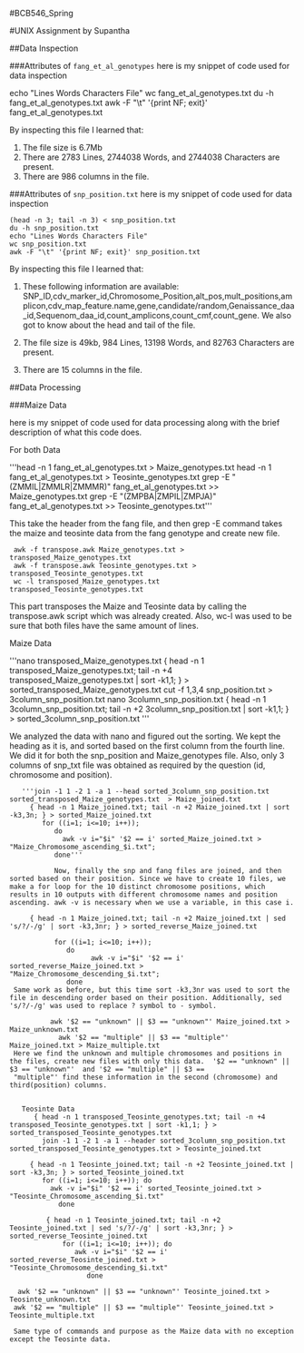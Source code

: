 #BCB546_Spring

#UNIX Assignment by Supantha 

##Data Inspection

###Attributes of `fang_et_al_genotypes`
here is my snippet of code used for data inspection

echo "Lines Words Characters File"
   wc fang_et_al_genotypes.txt 
du -h fang_et_al_genotypes.txt
   awk -F "\t" '{print NF; exit}' fang_et_al_genotypes.txt 
  
By inspecting this file I learned that:

1. The file size is 6.7Mb
2. There are 2783 Lines, 2744038 Words, and 2744038 Characters are present.
3. There are 986 columns in the file.


###Attributes of `snp_position.txt`
here is my snippet of code used for data inspection

    (head -n 3; tail -n 3) < snp_position.txt
    du -h snp_position.txt
    echo "Lines Words Characters File"
    wc snp_position.txt
    awk -F "\t" '{print NF; exit}' snp_position.txt
 
By inspecting this file I learned that:

1. These following information are available: SNP_ID,cdv_marker_id,Chromosome_Position,alt_pos,mult_positions,amplicon,cdv_map_feature.name,gene,candidate/random,Genaissance_daa_id,Sequenom_daa_id,count_amplicons,count_cmf,count_gene. We also got to know about the head and tail of the file.

2. The file size is 49kb, 984 Lines, 13198 Words, and 82763 Characters are present.
 
3. There are 15 columns in the file.

##Data Processing

###Maize Data

here is my snippet of code used for data processing along with the brief description of what this code does.
   
For both Data
 
 '''head -n 1 fang_et_al_genotypes.txt > Maize_genotypes.txt
    head -n 1 fang_et_al_genotypes.txt > Teosinte_genotypes.txt
     grep -E "(ZMMIL|ZMMLR|ZMMMR)" fang_et_al_genotypes.txt >> Maize_genotypes.txt
     grep -E "(ZMPBA|ZMPIL|ZMPJA)" fang_et_al_genotypes.txt >> Teosinte_genotypes.txt'''
     
This take the header from the fang file, and then grep -E command takes the maize and teosinte data from the fang genotype and create new file.     

     awk -f transpose.awk Maize_genotypes.txt > transposed_Maize_genotypes.txt
     awk -f transpose.awk Teosinte_genotypes.txt > transposed_Teosinte_genotypes.txt
     wc -l transposed_Maize_genotypes.txt transposed_Teosinte_genotypes.txt
     
This part transposes the Maize and Teosinte data by calling the transpose.awk script which was already created. Also, wc-l was used to be sure that both files have the same amount of lines.

Maize Data

  '''nano transposed_Maize_genotypes.txt
     { head -n 1 transposed_Maize_genotypes.txt; tail -n +4 transposed_Maize_genotypes.txt | sort -k1,1; } > sorted_transposed_Maize_genotypes.txt
      cut -f 1,3,4 snp_position.txt > 3column_snp_position.txt
      nano 3column_snp_position.txt 
      { head -n 1 3column_snp_position.txt; tail -n +2 3column_snp_position.txt | sort -k1,1; } > sorted_3column_snp_position.txt 
      ''' 
      
  We analyzed the data with nano and figured out the sorting. We kept the heading as it is, and sorted based on the first column from the fourth line. We did it for both the snp_position
  and  Maize_genotypes file. Also, only 3 columns of snp_txt file was obtained as required by the question (id, chromosome and position).
   
       '''join -1 1 -2 1 -a 1 --head sorted_3column_snp_position.txt sorted_transposed_Maize_genotypes.txt  > Maize_joined.txt 
         { head -n 1 Maize_joined.txt; tail -n +2 Maize_joined.txt | sort -k3,3n; } > sorted_Maize_joined.txt
            for ((i=1; i<=10; i++)); 
               do 
                 awk -v i="$i" '$2 == i' sorted_Maize_joined.txt > "Maize_Chromosome_ascending_$i.txt"; 
               done'''
               
               Now, finally the snp and fang files are joined, and then sorted based on their position. Since we have to create 10 files, we make a for loop for the 10 distinct chromosome positions, which results in 10 outputs with different chromosome names and position ascending. awk -v is necessary when we use a variable, in this case i.
       
         { head -n 1 Maize_joined.txt; tail -n +2 Maize_joined.txt | sed 's/?/-/g' | sort -k3,3nr; } > sorted_reverse_Maize_joined.txt

               for ((i=1; i<=10; i++)); 
                  do 
                        awk -v i="$i" '$2 == i' sorted_reverse_Maize_joined.txt > "Maize_Chromosome_descending_$i.txt"; 
                  done        
     Same work as before, but this time sort -k3,3nr was used to sort the file in descending order based on their position. Additionally, sed 's/?/-/g' was used to replace ? symbol to - symbol.
     
              awk '$2 == "unknown" || $3 == "unknown"' Maize_joined.txt > Maize_unknown.txt
                awk '$2 == "multiple" || $3 == "multiple"' Maize_joined.txt > Maize_multiple.txt  
     Here we find the unknown and multiple chromosomes and positions in the files, create new files with only this data.  '$2 == "unknown" || $3 == "unknown"'  and '$2 == "multiple" || $3 ==
     "multiple"' find these information in the second (chromosome) and third(position) columns.  


       Teosinte Data
          { head -n 1 transposed_Teosinte_genotypes.txt; tail -n +4 transposed_Teosinte_genotypes.txt | sort -k1,1; } > sorted_transposed_Teosinte_genotypes.txt
            join -1 1 -2 1 -a 1 --header sorted_3column_snp_position.txt sorted_transposed_Teosinte_genotypes.txt > Teosinte_joined.txt
 
         { head -n 1 Teosinte_joined.txt; tail -n +2 Teosinte_joined.txt | sort -k3,3n; } > sorted_Teosinte_joined.txt
            for ((i=1; i<=10; i++)); do
              awk -v i="$i" '$2 == i' sorted_Teosinte_joined.txt > "Teosinte_Chromosome_ascending_$i.txt"
                done 

             { head -n 1 Teosinte_joined.txt; tail -n +2 Teosinte_joined.txt | sed 's/?/-/g' | sort -k3,3nr; } > sorted_reverse_Teosinte_joined.txt
                 for ((i=1; i<=10; i++)); do
                    awk -v i="$i" '$2 == i' sorted_reverse_Teosinte_joined.txt > "Teosinte_Chromosome_descending_$i.txt"
                       done 

      awk '$2 == "unknown" || $3 == "unknown"' Teosinte_joined.txt > Teosinte_unknown.txt
     awk '$2 == "multiple" || $3 == "multiple"' Teosinte_joined.txt > Teosinte_multiple.txt 

     Same type of commands and purpose as the Maize data with no exception except the Teosinte data.

```


